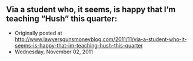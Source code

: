 ## Via a student who, it seems, is happy that I’m teaching “Hush” this quarter:

 * Originally posted at http://www.lawyersgunsmoneyblog.com/2011/11/via-a-student-who-it-seems-is-happy-that-im-teaching-hush-this-quarter
 * Wednesday, November 02, 2011

 